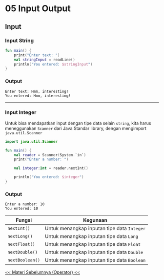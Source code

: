 # 05 Input Output
## Input
### Input String
```kotlin
fun main() {
    print("Enter text: ")
    val stringInput = readLine()
    println("You entered: $stringInput")
}
```
### Output
```command
Enter text: Hmm, interesting!
You entered: Hmm, interesting!
```
---
### Input Integer

Untuk bisa mendapatkan input dengan tipe data selain `string`, kita harus meneggunakan `Scanner` dari Java Standar library, dengan mengimport `java.util.Scanner` 

```kotlin
import java.util.Scanner

fun main() {
    val reader = Scanner(System.`in`)
    print("Enter a number: ")

    val integer:Int = reader.nextInt()

    println("You entered: $integer")
}
```
### Output
```command
Enter a number: 10
You entered: 10
```
| Fungsi          | Kegunaan                                    |
| --------------- | ------------------------------------------- |
| `nextInt()`     | Untuk menangkap inputan tipe data `Integer` |
| `nextLong()`    | Untuk menangkap inputan tipe data `Long`    |
| `nextFloat()`   | Untuk menangkap inputan tipe data `Float`   |
| `nextDouble()`  | Untuk menangkap inputan tipe data `Double`  |
| `nextBoolean()` | Untuk menangkap inputan tipe data `Boolean` |

[<< Materi Sebelumnya (Operator) <<](04_Operator.MD)

